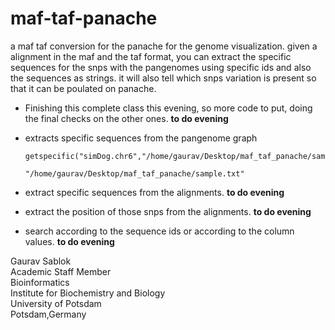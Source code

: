 # maf-taf-panache
a maf taf conversion for the panache for the genome visualization. given a alignment in the maf and the taf format, you can extract the specific sequences for the snps with the pangenomes using specific ids and also the sequences as strings. it will also tell which snps variation is present so that it can be poulated on panache.

- Finishing this complete class this evening, so more code to put, doing the final checks on the other ones. **to do evening**

- extracts specific sequences from the pangenome graph
  ```
  getspecific("simDog.chr6","/home/gaurav/Desktop/maf_taf_panache/sample.taf",
                                    "/home/gaurav/Desktop/maf_taf_panache/sample.txt"
  ```
- extract specific sequences from the alignments. **to do evening**
- extract the position of those snps from the alignments. **to do evening**
- search according to the sequence ids or according to the column values.  **to do evening**

Gaurav Sablok \
Academic Staff Member \
Bioinformatics \
Institute for Biochemistry and Biology \
University of Potsdam \
Potsdam,Germany
